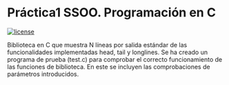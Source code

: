 # Práctica1 SSOO. Programación en C

[![license](https://img.shields.io/github/license/jrodriguezs2020/Practica1_SSOO.svg)](https://github.com/jrodriguezs2020/Practica1_SSOO/blob/main/LICENSE)

Biblioteca en C que muestra N líneas por salida estándar de las funcionalidades implementadas head, tail y longlines.
Se ha creado un programa de prueba (test.c) para comprobar el correcto funcionamiento de las funciones de biblioteca. En este se incluyen las comprobaciones de parámetros introducidos.

